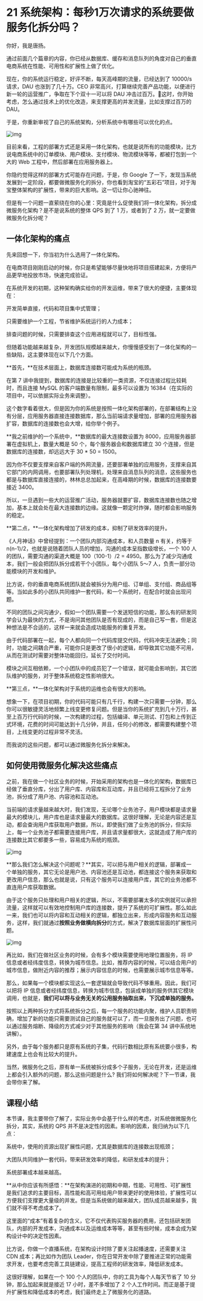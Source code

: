 # 21 系统架构：每秒1万次请求的系统要做服务化拆分吗？

你好，我是唐扬。

通过前面几个篇章的内容，你已经从数据库、缓存和消息队列的角度对自己的垂直电商系统在性能、可用性和扩展性上做了优化。

现在，你的系统运行稳定，好评不断，每天高峰期的流量，已经达到了 10000/s 请求，DAU 也涨到了几十万。CEO 非常高兴，打算继续完善产品功能，以便进行新一轮的运营推广，争取在下个双十一可以将 DAU 冲击过百万。这时，你开始考虑，怎么通过技术上的优化改造，来支撑更高的并发流量，比如支撑过百万的 DAU。

于是，你重新审视了自己的系统架构，分析系统中有哪些可以优化的点。

![img](assets/612173bc83b332bef201e4ad7056f5e7.jpg)

目前来看，工程的部署方式还是采用一体化架构，也就是说所有的功能模块，比方说电商系统中的订单模块、用户模块、支付模块、物流模块等等，都被打包到一个大的 Web 工程中，然后部署在应用服务器上。

你隐约觉得这样的部署方式可能存在问题，于是，你 Google 了一下，发现当系统发展到一定阶段，都要做微服务化的拆分，你也看到淘宝的“五彩石”项目，对于淘宝整体架构的扩展性，带来的巨大影响。这一切让你心驰神往。

但是有一个问题一直萦绕在你的心里：究竟是什么促使我们将一体化架构，拆分成微服务化架构？是不是说系统的整体 QPS 到了 1 万，或者到了 2 万，就一定要做微服务化拆分呢？

## 一体化架构的痛点

先来回想一下，你当初为什么选用了一体化架构。

在电商项目刚刚启动的时候，你只是希望能够尽量快地将项目搭建起来，方便将产品更早地投放市场，快速完成验证。

在系统开发的初期，这种架构确实给你的开发运维，带来了很大的便捷，主要体现在：

开发简单直接，代码和项目集中式管理；

只需要维护一个工程，节省维护系统运行的人力成本；

排查问题的时候，只需要排查这个应用进程就可以了，目标性强。

但随着功能越来越复杂，开发团队规模越来越大，你慢慢感受到了一体化架构的一些缺陷，这主要体现在以下几个方面。

\*\*首先，\*\*在技术层面上，数据库连接数可能成为系统的瓶颈。

在第 7 讲中我提到，数据库的连接是比较重的一类资源，不仅连接过程比较耗时，而且连接 MySQL 的客户端数量有限制，最多可以设置为 16384（在实际的项目中，可以依据实际业务来调整）。

这个数字看着很大，但是因为你的系统是按照一体化架构部署的，在部署结构上没有分层，应用服务器直接连接数据库，那么当前端请求量增加，部署的应用服务器扩容，数据库的连接数也会大增，给你举个例子。

\*\*我之前维护的一个系统中，\*\*数据库的最大连接数设置为 8000，应用服务器部署在虚拟机上，数量大概是 50 个，每个服务器会和数据库建立 30 个连接，但是数据库的连接数，却远远大于 30 * 50 = 1500。

因为你不仅要支撑来自客户端的外网流量，还要部署单独的应用服务，支撑来自其它部门的内网调用，也要部署队列处理机，处理来自消息队列的消息，这些服务也都是与数据库直接连接的，林林总总加起来，在高峰期的时候，数据库的连接数要接近 3400。

所以，一旦遇到一些大的运营推广活动，服务器就要扩容，数据库连接数也随之增加，基本上就会处在最大连接数的边缘。这就像一颗定时炸弹，随时都会影响服务的稳定。

\*\*第二点，\*\*一体化架构增加了研发的成本，抑制了研发效率的提升。

《人月神话》中曾经提到：一个团队内部沟通成本，和人员数量 n 有关，约等于 n(n-1)/2，也就是说随着团队人员的增加，沟通的成本呈指数级增长，一个 100 人的团队，需要沟通的渠道大概是 100（100-1）/2 = 4950。那么为了减少沟通成本，我们一般会把团队拆分成若干个小团队，每个小团队 5～7 人，负责一部分功能模块的开发和维护。

比方说，你的垂直电商系统团队就会被拆分为用户组、订单组、支付组、商品组等等。当如此多的小团队共同维护一套代码，和一个系统时，在配合时就会出现问题。

不同的团队之间沟通少，假如一个团队需要一个发送短信的功能，那么有的研发同学会认为最快的方式，不是询问其他团队是否有现成的，而是自己写一套，但是这种想法是不合适的，这样一来就会造成功能服务的重复开发。

由于代码部署在一起，每个人都向同一个代码库提交代码，代码冲突无法避免；同时，功能之间耦合严重，可能你只是更改了很小的逻辑，却导致其它功能不可用，从而在测试时需要对整体功能回归，延长了交付时间。

模块之间互相依赖，一个小团队中的成员犯了一个错误，就可能会影响到，其它团队维护的服务，对于整体系统稳定性影响很大。

\*\*第三点，\*\*一体化架构对于系统的运维也会有很大的影响。

想象一下，在项目初期，你的代码可能只有几千行，构建一次只需要一分钟，那么你可以很敏捷灵活地频繁上线变更修复问题。但是当你的系统扩充到几十万行，甚至上百万行代码的时候，一次构建的过程，包括编译、单元测试、打包和上传到正式环境，花费的时间可能达到十几分钟，并且，任何小的修改，都需要构建整个项目，上线变更的过程非常不灵活。

而我说的这些问题，都可以通过微服务化拆分来解决。

## 如何使用微服务化解决这些痛点

之前，我在做一个社区业务的时候，开始采用的架构也是一体化的架构，数据库已经做了垂直分库，分出了用户库、内容库和互动库，并且已经将工程拆分了业务池，拆分成了用户池、内容池和互动池。

当前端的请求量越来越大时，我们发现，无论哪个业务池子，用户模块都是请求量最大的模块儿，用户库也是请求量最大的数据库。这很好理解，无论是内容还是互动，都会查询用户库获取用户数据，所以，即使我们做了业务池的拆分，但实际上，每一个业务池子都需要连接用户库，并且请求量都很大，这就造成了用户库的连接数比其它都要多一些，容易成为系统的瓶颈。

![img](assets/9417a969ce19be3e70841b8d51cf8011.jpg)

\*\*那么我们怎么解决这个问题呢？\*\*其实，可以把与用户相关的逻辑，部署成一个单独的服务，其它无论是用户池、内容池还是互动池，都连接这个服务来获取和更改用户信息，那么也就是说，只有这个服务可以连接用户库，其它的业务池都不直连用户库获取数据。

由于这个服务只处理和用户相关的逻辑，所以，不需要部署太多的实例就可以承担流量，这样就可以有效地控制用户库的连接数，提升了系统的可扩展性。那么如此一来，我们也可以将内容和互动相关的逻辑，都独立出来，形成内容服务和互动服务，这样，我们就通过**按照业务做横向拆分**的方式，解决了数据库层面的扩展性问题。

![img](assets/897bcb5e27c6492484b625fc06599ff9.jpg)

再比如，我们在做社区业务的时候，会有多个模块需要使用地理位置服务，将 IP 信息或者经纬度信息，转换为城市信息。比如，推荐内容的时候，可以结合用户的城市信息，做附近内容的推荐；展示内容信息的时候，也需要展示城市信息等等。

那么，如果每一个模块都实现这么一套逻辑就会导致代码不够重用。因此，我们可以把将 IP 信息或者经纬度信息，转换为城市信息，包装成单独的服务供其它模块调用，也就是，**我们可以将与业务无关的公用服务抽取出来，下沉成单独的服务。**

按照以上两种拆分方式将系统拆分之后，每一个服务的功能内聚，维护人员职责明确，增加了新的功能只需要测试自己的服务就可以了，而一旦服务出了问题，也可以通过服务熔断、降级的方式减少对于其他服务的影响（我会在第 34 讲中系统地讲解）。

另外，由于每个服务都只是原有系统的子集，代码行数相比原有系统要小很多，构建速度上也会有比较大的提升。

当然，微服务化之后，原有单一系统被拆分成多个子服务，无论在开发，还是运维上都会引入额外的问题，那么这些问题是什么? 我们将如何解决呢？下一节课，我会带你来了解。

## 课程小结

本节课，我主要带你了解了，实际业务中会基于什么样的考虑，对系统做微服务化拆分，其实，系统的 QPS 并不是决定性的因素。影响的因素，我归纳为以下几点：

系统中，使用的资源出现扩展性问题，尤其是数据库的连接数出现瓶颈；

大团队共同维护一套代码，带来研发效率的降低，和研发成本的提升；

系统部署成本越来越高。

\*\*从中你应该有所感悟：\*\*在架构演进的初期和中期，性能、可用性、可扩展性是我们追求的主要目标，高性能和高可用给用户带来更好的使用体验，扩展性可以方便我们支撑更大量级的并发。但是当系统做的越来越大，团队成员越来越多，我们就不得不考虑成本了。

这里面的“成本”有着复杂的含义，它不仅代表购买服务器的费用，还包括研发团队，内部的开发成本，沟通成本以及运维成本等等，甚至有些时候，成本会成为架构设计中的决定性因素。

比方说，你做一个直播系统，在架构设计时除了要关注起播速度，还需要关注 CDN 成本；再比如作为团队 Leader，你在日常开发中除了要推进正常的功能需求开发，也要考虑完善工具链建设，提高工程师的研发效率，降低研发成本。

这很好理解，如果在一个 100 个人的团队中，你的工具为每个人每天节省了 10 分钟，那么加起来就是接近 17 小时，差不多增加了 2 个人工作时间。而正是基于提升扩展性和降低成本的考虑，我们最终走上了微服务化的道路。
